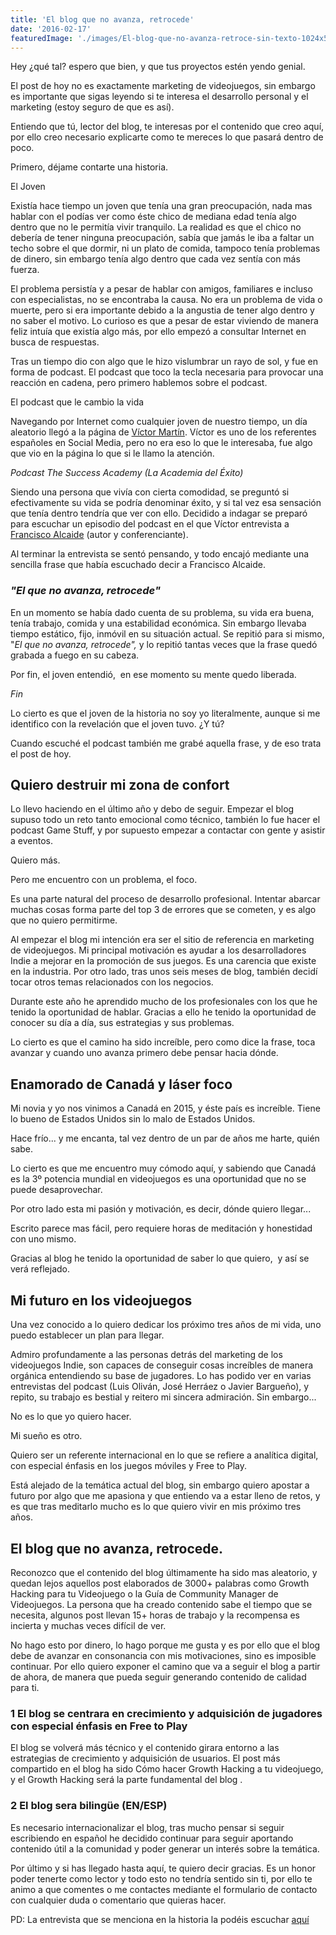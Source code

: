 ```yaml
---
title: 'El blog que no avanza, retrocede'
date: '2016-02-17'
featuredImage: './images/El-blog-que-no-avanza-retroce-sin-texto-1024x579.jpg'
---
```


Hey ¿qué tal? espero que bien, y que tus proyectos estén yendo genial.

El post de hoy no es exactamente marketing de videojuegos, sin embargo es importante que sigas leyendo si te interesa el desarrollo personal y el marketing (estoy seguro de que es así).

Entiendo que tú, lector del blog, te interesas por el contenido que creo aquí, por ello creo necesario explicarte como te mereces lo que pasará dentro de poco.

Primero, déjame contarte una historia.

El Joven

Existía hace tiempo un joven que tenía una gran preocupación, nada mas hablar con el podías ver como éste chico de mediana edad tenía algo dentro que no le permitía vivir tranquilo. La realidad es que el chico no debería de tener ninguna preocupación, sabía que jamás le iba a faltar un techo sobre el que dormir, ni un plato de comida, tampoco tenía problemas de dinero, sin embargo tenía algo dentro que cada vez sentía con más fuerza.

El problema persistía y a pesar de hablar con amigos, familiares e incluso con especialistas, no se encontraba la causa. No era un problema de vida o muerte, pero si era importante debido a la angustia de tener algo dentro y no saber el motivo. Lo curioso es que a pesar de estar viviendo de manera feliz intuía que existía algo más, por ello empezó a consultar Internet en busca de respuestas.

Tras un tiempo dio con algo que le hizo vislumbrar un rayo de sol, y fue en forma de podcast. El podcast que toco la tecla necesaria para provocar una reacción en cadena, pero primero hablemos sobre el podcast.

El podcast que le cambio la vida

Navegando por Internet como cualquier joven de nuestro tiempo, un día aleatorio llegó a la página de [Víctor Martín](http://victormartinp.com). Víctor es uno de los referentes españoles en Social Media, pero no era eso lo que le interesaba, fue algo que vio en la página lo que si le llamo la atención.

_Podcast The Success Academy (La Academia del Éxito)_

Siendo una persona que vivía con cierta comodidad, se preguntó si efectivamente su vida se podría denominar éxito, y si tal vez esa sensación que tenía dentro tendría que ver con ello. Decidido a indagar se preparó para escuchar un episodio del podcast en el que Víctor entrevista a [Francisco Alcaide](http://www.franciscoalcaide.com/) (autor y conferenciante).

Al terminar la entrevista se sentó pensando, y todo encajó mediante una sencilla frase que había escuchado decir a Francisco Alcaide.

### _**"El que no avanza, retrocede**"_

En un momento se había dado cuenta de su problema, su vida era buena, tenía trabajo, comida y una estabilidad económica. Sin embargo llevaba tiempo estático, fijo, inmóvil en su situación actual. Se repitió para si mismo, "_El que no avanza, retrocede",_ y lo repitió tantas veces que la frase quedó grabada a fuego en su cabeza.

Por fin, el joven entendió,  en ese momento su mente quedo liberada.

_Fin_

Lo cierto es que el joven de la historia no soy yo literalmente, aunque si me identifico con la revelación que el joven tuvo. ¿Y tú?

Cuando escuché el podcast también me grabé aquella frase, y de eso trata el post de hoy.

## Quiero destruir mi zona de confort

Lo llevo haciendo en el último año y debo de seguir. Empezar el blog supuso todo un reto tanto emocional como técnico, también lo fue hacer el podcast Game Stuff, y por supuesto empezar a contactar con gente y asistir a eventos.

Quiero más.

Pero me encuentro con un problema, el foco.

Es una parte natural del proceso de desarrollo profesional. Intentar abarcar muchas cosas forma parte del top 3 de errores que se cometen, y es algo que no quiero permitirme.

Al empezar el blog mi intención era ser el sitio de referencia en marketing de videojuegos. Mi principal motivación es ayudar a los desarrolladores Indie a mejorar en la promoción de sus juegos. Es una carencia que existe en la industria. Por otro lado, tras unos seis meses de blog, también decidí tocar otros temas relacionados con los negocios.

Durante este año he aprendido mucho de los profesionales con los que he tenido la oportunidad de hablar. Gracias a ello he tenido la oportunidad de conocer su día a día, sus estrategias y sus problemas.

Lo cierto es que el camino ha sido increíble, pero como dice la frase, toca avanzar y cuando uno avanza primero debe pensar hacia dónde.

## Enamorado de Canadá y láser foco

Mi novia y yo nos vinimos a Canadá en 2015, y éste país es increíble. Tiene lo bueno de Estados Unidos sin lo malo de Estados Unidos.

Hace frío... y me encanta, tal vez dentro de un par de años me harte, quién sabe.

Lo cierto es que me encuentro muy cómodo aquí, y sabiendo que Canadá es la 3º potencia mundial en videojuegos es una oportunidad que no se puede desaprovechar.

Por otro lado esta mi pasión y motivación, es decir, dónde quiero llegar...

Escrito parece mas fácil, pero requiere horas de meditación y honestidad con uno mismo.

Gracias al blog he tenido la oportunidad de saber lo que quiero,  y así se verá reflejado.

## Mi futuro en los videojuegos

Una vez conocido a lo quiero dedicar los próximo tres años de mi vida, uno puedo establecer un plan para llegar.

Admiro profundamente a las personas detrás del marketing de los videojuegos Indie, son capaces de conseguir cosas increíbles de manera orgánica entendiendo su base de jugadores. Lo has podido ver en varias entrevistas del podcast (Luis Oliván, José Herráez o Javier Bargueño), y repito, su trabajo es bestial y reitero mi sincera admiración. Sin embargo...

No es lo que yo quiero hacer.

Mi sueño es otro.

Quiero ser un referente internacional en lo que se refiere a analítica digital, con especial énfasis en los juegos móviles y Free to Play.

Está alejado de la temática actual del blog, sin embargo quiero apostar a futuro por algo que me apasiona y que entiendo va a estar lleno de retos, y es que tras meditarlo mucho es lo que quiero vivir en mis próximo tres años.

## El blog que no avanza, retrocede.

Reconozco que el contenido del blog últimamente ha sido mas aleatorio, y quedan lejos aquellos post elaborados de 3000+ palabras como Growth Hacking para tu Videojuego o la Guía de Community Manager de Videojuegos. La persona que ha creado contenido sabe el tiempo que se necesita, algunos post llevan 15+ horas de trabajo y la recompensa es incierta y muchas veces difícil de ver.

No hago esto por dinero, lo hago porque me gusta y es por ello que el blog debe de avanzar en consonancia con mis motivaciones, sino es imposible continuar. Por ello quiero exponer el camino que va a seguir el blog a partir de ahora, de manera que pueda seguir generando contenido de calidad para ti.

### 1 El blog se centrara en crecimiento y adquisición de jugadores con especial énfasis en Free to Play

El blog se volverá más técnico y el contenido girara entorno a las estrategias de crecimiento y adquisición de usuarios. El post más compartido en el blog ha sido Cómo hacer Growth Hacking a tu videojuego, y el Growth Hacking será la parte fundamental del blog .

### 2 El blog sera bilingüe (EN/ESP)

Es necesario internacionalizar el blog, tras mucho pensar si seguir escribiendo en español he decidido continuar para seguir aportando contenido útil a la comunidad y poder generar un interés sobre la temática.

Por último y si has llegado hasta aquí, te quiero decir gracias. Es un honor poder tenerte como lector y todo esto no tendría sentido sin ti, por ello te animo a que comentes o me contactes mediante el formulario de contacto con cualquier duda o comentario que quieras hacer.

PD: La entrevista que se menciona en la historia la podéis escuchar [aquí](http://bit.ly/victormartinp)
